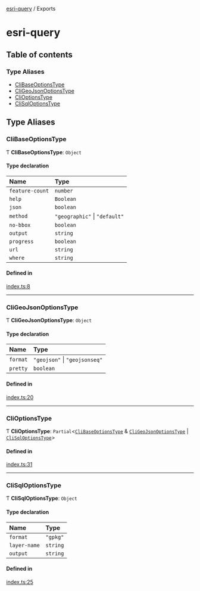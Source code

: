 [esri-query](README.md) / Exports

# esri-query

## Table of contents

### Type Aliases

- [CliBaseOptionsType](modules.md#clibaseoptionstype)
- [CliGeoJsonOptionsType](modules.md#cligeojsonoptionstype)
- [CliOptionsType](modules.md#clioptionstype)
- [CliSqlOptionsType](modules.md#clisqloptionstype)

## Type Aliases

### CliBaseOptionsType

Ƭ **CliBaseOptionsType**: `Object`

#### Type declaration

| Name | Type |
| :------ | :------ |
| `feature-count` | `number` |
| `help` | `Boolean` |
| `json` | `boolean` |
| `method` | ``"geographic"`` \| ``"default"`` |
| `no-bbox` | `boolean` |
| `output` | `string` |
| `progress` | `boolean` |
| `url` | `string` |
| `where` | `string` |

#### Defined in

[index.ts:8](https://github.com/jimmyrocks/esri-query/blob/74f99a0/src/index.ts#L8)

___

### CliGeoJsonOptionsType

Ƭ **CliGeoJsonOptionsType**: `Object`

#### Type declaration

| Name | Type |
| :------ | :------ |
| `format` | ``"geojson"`` \| ``"geojsonseq"`` |
| `pretty` | `boolean` |

#### Defined in

[index.ts:20](https://github.com/jimmyrocks/esri-query/blob/74f99a0/src/index.ts#L20)

___

### CliOptionsType

Ƭ **CliOptionsType**: `Partial`<[`CliBaseOptionsType`](modules.md#clibaseoptionstype) & [`CliGeoJsonOptionsType`](modules.md#cligeojsonoptionstype) \| [`CliSqlOptionsType`](modules.md#clisqloptionstype)\>

#### Defined in

[index.ts:31](https://github.com/jimmyrocks/esri-query/blob/74f99a0/src/index.ts#L31)

___

### CliSqlOptionsType

Ƭ **CliSqlOptionsType**: `Object`

#### Type declaration

| Name | Type |
| :------ | :------ |
| `format` | ``"gpkg"`` |
| `layer-name` | `string` |
| `output` | `string` |

#### Defined in

[index.ts:25](https://github.com/jimmyrocks/esri-query/blob/74f99a0/src/index.ts#L25)
